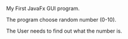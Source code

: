 My First JavaFx GUI program.


The program choose random number (0-10).


The User needs to find out what the number is.
